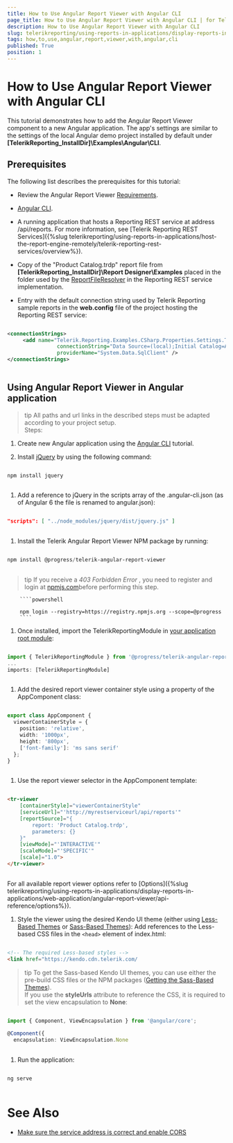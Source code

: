 ```yaml
---
title: How to Use Angular Report Viewer with Angular CLI
page_title: How to Use Angular Report Viewer with Angular CLI | for Telerik Reporting Documentation
description: How to Use Angular Report Viewer with Angular CLI
slug: telerikreporting/using-reports-in-applications/display-reports-in-applications/web-application/angular-report-viewer/how-to-use-angular-report-viewer-with-angular-cli
tags: how,to,use,angular,report,viewer,with,angular,cli
published: True
position: 1
---
```


# How to Use Angular Report Viewer with Angular CLI



This tutorial demonstrates how to add the Angular Report Viewer component to a
        new Angular application. The app's settings are similar to the settings of the local Angular demo project
        installed by default under __[TelerikReporting_InstallDir]\Examples\Angular\CLI__.
      

## Prerequisites

The following list describes the prerequisites for this tutorial:
        

* Review the Angular Report Viewer [Requirements](e05255e3-dbe4-41b1-8d08-6de0fed3868c#Requirements).
            

* [Angular CLI](https://cli.angular.io/).
            

* A running application that hosts a Reporting REST service at address /api/reports. For more information, see
              [Telerik Reporting REST Services]({%slug telerikreporting/using-reports-in-applications/host-the-report-engine-remotely/telerik-reporting-rest-services/overview%}).
            

* Copy of the "Product Catalog.trdp" report file from __[TelerikReporting_InstallDir]\Report Designer\Examples__              placed in the folder used by the [ReportFileResolver](/reporting/api/Telerik.Reporting.Services.WebApi.ReportFileResolver)              in the Reporting REST service implementation.
            

* Entry with the default connection string used by Telerik Reporting sample reports in the __web.config__ file
              of the project hosting the Reporting REST service:
            

	
````xml

<connectionStrings>
	 <add name="Telerik.Reporting.Examples.CSharp.Properties.Settings.TelerikConnectionString"
	            connectionString="Data Source=(local);Initial Catalog=AdventureWorks;Integrated Security=SSPI"
	            providerName="System.Data.SqlClient" />
</connectionStrings>
								
````



## Using Angular Report Viewer in Angular application

>tip All paths and url links in the described steps must be adapted according            to your project setup.          
Steps:

1. Create new Angular application using the [Angular CLI](https://cli.angular.io/) tutorial.
                

1. Install [jQuery](https://www.npmjs.com/package/jquery) by using the following command:
                

	
````powershell

npm install jquery
				
````



1. Add a reference to jQuery in the scripts array of the .angular-cli.json (as of Angular 6 the file is renamed to angular.json):

	
````JSON

"scripts": [ "../node_modules/jquery/dist/jquery.js" ]
				
````



1. Install the Telerik Angular Report Viewer NPM package by running:
                

	
````powershell

npm install @progress/telerik-angular-report-viewer
				
````



>tip If you receive a  *403 Forbidden Error* , you need to register and login at                    [npmjs.com](https://www.npmjs.com/)before performing this step.                  

	
        ````powershell

        npm login --registry=https://registry.npmjs.org --scope=@progress 				
        ````




1. Once installed, import the TelerikReportingModule in [your application root module](https://angular.io/docs/ts/latest/guide/ngmodule.html#!#angular-modularity):
                

	
````TypeScript

import { TelerikReportingModule } from '@progress/telerik-angular-report-viewer';
...
imports: [TelerikReportingModule]
				
````



1. Add the desired report viewer container style using a property of the AppComponent class:

	
````TypeScript

export class AppComponent {
  viewerContainerStyle = {
    position: 'relative',
    width: '1000px',
    height: '800px',
    ['font-family']: 'ms sans serif'
  };
}
				
````



1. Use the report viewer selector in the AppComponent template:

	
````HTML

<tr-viewer 
    [containerStyle]="viewerContainerStyle"
    [serviceUrl]="'http://myrestserviceurl/api/reports'"
    [reportSource]="{
        report: 'Product Catalog.trdp',
        parameters: {}
    }"
    [viewMode]="'INTERACTIVE'"
    [scaleMode]="'SPECIFIC'"
    [scale]="1.0">
</tr-viewer>
				
````

For all available report viewer options refer to [Options]({%slug telerikreporting/using-reports-in-applications/display-reports-in-applications/web-application/angular-report-viewer/api-reference/options%}).
                

1. Style the viewer using the desired Kendo UI theme (еither using [Less-Based Themes](http://docs.telerik.com/kendo-ui/styles-and-layout/appearance-styling) or [Sass-Based Themes](http://docs.telerik.com/kendo-ui/styles-and-layout/sass-themes)):
                Add references to the Less-based CSS files in the ```<head>``` element of index.html:

	
````HTML

<!-- The required Less-based styles -->                  
<link href="https://kendo.cdn.telerik.com/
````



>tip To get the Sass-based Kendo UI themes, you can use either the pre-build CSS files or the NPM packages ([Getting the Sass-Based Themes](http://docs.telerik.com/kendo-ui/styles-and-layout/sass-themes#getting-the-themes)).                  
If you use the __styleUrls__ attribute to reference the CSS, it is required to set
                  the view encapsulation to __None__:
                

	
````TypeScript

import { Component, ViewEncapsulation } from '@angular/core';
 
@Component({
  encapsulation: ViewEncapsulation.None
				
````



1. Run the application:

	
````powershell

ng serve
				
````



# See Also


 * [Make sure the service address is correct and enable CORS](https://docs.telerik.com/reporting/knowledge-base/cannot-access-the-reporting-rest-service)
